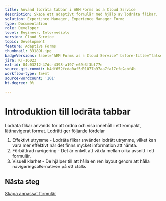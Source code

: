 ```yaml
---
title: Använd lodräta tabbar i AEM Forms as a Cloud Service
description: Skapa ett adaptivt formulär med hjälp av lodräta flikar.
solution: Experience Manager, Experience Manager Forms
type: Documentation
role: Developer
level: Beginner, Intermediate
version: Cloud Service
topic: Development
feature: Adaptive Forms
thumbnail: 331891.jpg
badgeVersions: label="AEM Forms as a Cloud Service" before-title="false"
jira: KT-16023
exl-id: 84c03212-47dc-4398-a197-e69e3f3bf77e
source-git-commit: b4df652fcda0af5d01077b97aa7fa17cfe2abf4b
workflow-type: tm+mt
source-wordcount: '101'
ht-degree: 0%

---
```


# Introduktion till lodräta tabbar

Lodräta flikar används för att ordna och visa innehåll i ett kompakt, lättnavigerat format. Lodrätt ger följande fördelar
1. Effektivt utrymme - Lodräta flikar använder lodrätt utrymme, vilket kan vara mer effektivt när det finns mycket information att hämta.
1. Förbättrad navigering - Det är enkelt att växla mellan olika avsnitt i ett formulär.
1. Visuell klarhet - De hjälper till att hålla en ren layout genom att hålla navigeringsalternativen på ett ställe.

## Nästa steg

[Skapa anpassat formulär](./create-af.md)
